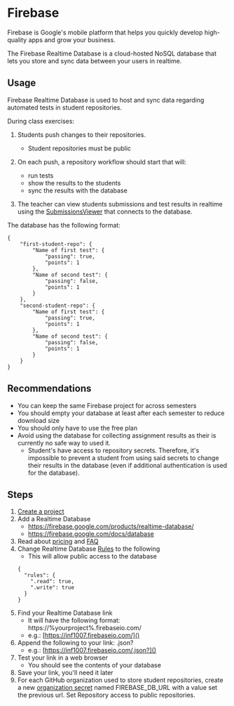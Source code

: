 # Firebase
Firebase is Google's mobile platform that helps you quickly develop high-quality apps and grow your business.

The Firebase Realtime Database is a cloud-hosted NoSQL database that lets you store and sync data between your users in realtime.

## Usage
Firebase Realtime Database is used to host and sync data regarding automated tests in student repositories.

During class exercises:
1. Students push changes to their repositories.
    * Student repositories must be public
2. On each push, a repository workflow should start that will:
    * run tests
    * show the results to the students
    * sync the results with the database
    
3. The teacher can view students submissions and test results in realtime using the [SubmissionsViewer](https://github.com/ClassroomSuite/SubmissionsViewer) that connects to the database.

The database has the following format:
```
{
    "first-student-repo": {
        "Name of first test": {
            "passing": true,
            "points": 1
        },
        "Name of second test": {
            "passing": false,
            "points": 1
        }
    },
    "second-student-repo": {
        "Name of first test": {
            "passing": true,
            "points": 1
        },
        "Name of second test": {
            "passing": false,
            "points": 1
        }
    }
}

```

## Recommendations
* You can keep the same Firebase project for across semesters
* You should empty your database at least after each semester to reduce download size 
* You should only have to use the free plan
* Avoid using the database for collecting assignment results as their is currently no safe way to used it.
    * Student's have access to repository secrets. Therefore, it's impossible to prevent a student from using said secrets to change their results in the database (even if additional authentication is used for the database).

## Steps
1. [Create a project](https://console.firebase.google.com/)
2. Add a Realtime Database
    * https://firebase.google.com/products/realtime-database/
    * https://firebase.google.com/docs/database
3. Read about [pricing](https://firebase.google.com/pricing)
and [FAQ](https://firebase.google.com/support/faq#pricing)
4. Change Realtime Database [Rules](https://firebase.google.com/docs/database/security/quickstart#public) to the following
    * This will allow public access to the database
    ```
    {
      "rules": {
        ".read": true,
        ".write": true
      }
    }
    ```
5. Find your Realtime Database link
    * It will have the following format: https://%yourproject%.firebaseio.com/
    * e.g.: [https://inf1007.firebaseio.com/]()
6. Append the following to your link: .json?
    * e.g.: [https://inf1007.firebaseio.com/.json?]()
7. Test your link in a web browser
    * You should see the contents of your database
8. Save your link, you'll need it later
9. For each GitHub organization used to store student repositories, create a new [organization secret](https://docs.github.com/en/actions/configuring-and-managing-workflows/creating-and-storing-encrypted-secrets#creating-encrypted-secrets-for-an-organization) named FIREBASE_DB_URL with a value set the previous url. Set Repository access to public repositories.

